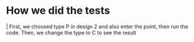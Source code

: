 # How we did the tests
| First, we choosed type P in design 2 and also enter the point, then run the code. Then, we change the type to C to see the
result

